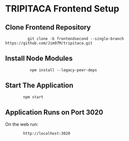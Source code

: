 # TRIPITACA Frontend Setup

## Clone Frontend Repository

              git clone -b frontendsecond --single-branch https://github.com/Jim97M/tripitaca.git

## Install Node Modules

               npm install --legacy-peer-deps

## Start The Application

            npm start

## Application Runs on Port 3020

On the web run:

            http://localhost:3020
